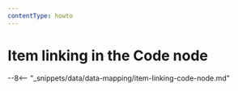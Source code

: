 ```yaml
---
contentType: howto
---
```


# Item linking in the Code node
--8<-- "_snippets/data/data-mapping/item-linking-code-node.md"


